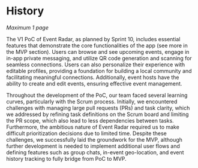 # History

*Maximum 1 page*

The V1 PoC of Event Radar, as planned by Sprint 10, includes essential features that demonstrate the core functionalities of the app (see more in the MVP section). Users can browse and see upcoming events, engage in in-app private messaging, and utilize QR code generation and scanning for seamless connections. Users can also personalize their experience with editable profiles, providing a foundation for building a local community and facilitating meaningful connections. Additionally, event hosts have the ability to create and edit events, ensuring effective event management.

Throughout the development of the PoC, our team faced several learning curves, particularly with the Scrum process. Initially, we encountered challenges with managing large pull requests (PRs) and task clarity, which we addressed by refining task definitions on the Scrum board and limiting the PR scope, which also lead to less dependencies between tasks. Furthermore, the ambitious nature of Event Radar required us to make difficult prioritization decisions due to limited time. Despite these challenges, we successfully laid the groundwork for the MVP, although further development is needed to implement additional user flows and defining features such as group chats, in-event geo-location, and event history tracking to fully bridge from PoC to MVP.
